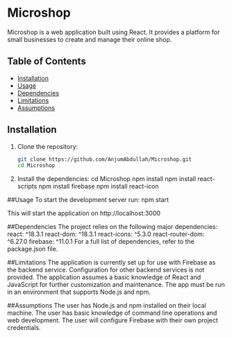 # Microshop

Microshop is a web application built using React. It provides a platform for small businesses to create and manage their online shop.

## Table of Contents

- [Installation](#installation)
- [Usage](#usage)
- [Dependencies](#dependencies)
- [Limitations](#limitations)
- [Assumptions](#assumptions)

## Installation

1. Clone the repository:
   ```sh
   git clone https://github.com/AnjumAbdullah/Microshop.git
   cd Microshop
   ```
2. Install the dependencies:
   cd Microshop
   npm install
   npm install react-scripts
   npm install firebase
   npm install react-icon

##Usage
To start the development server run:
 npm start

 This will start the application on http://localhost:3000

##Dependencies
 The project relies on the following major dependencies:
    react: ^18.3.1
    react-dom: ^18.3.1
    react-icons: ^5.3.0
    react-router-dom: ^6.27.0
    firebase: ^11.0.1
For a full list of dependencies, refer to the package.json file.

##Limitations
The application is currently set up for use with Firebase as the backend service. Configuration for other backend services is not provided.
The application assumes a basic knowledge of React and JavaScript for further customization and maintenance.
The app must be run in an environment that supports Node.js and npm.

##Assumptions
The user has Node.js and npm installed on their local machine.
The user has basic knowledge of command line operations and web development.
The user will configure Firebase with their own project credentials.
  
   
